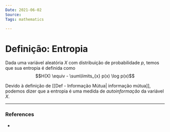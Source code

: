 ```yaml
---
Date: 2021-06-02
Source:
Tags: mathematics 

---
```

# Definição: Entropia
Dada uma variável aleatória $X$ com distribuição de probabilidade $p$, temos que sua entropia é definida como
$$H(X) \equiv - \sum\limits_{x} p(x) \log p(x)$$ 

Devido à definição de [[Def - Informação Mútua| informação mútua]], podemos dizer que a entropia é uma medida de *autoinformação* da variável $X$.

---
### References
- 